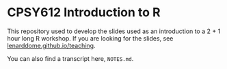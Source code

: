 # CPSY612 Introduction to R

This repository used to develop the slides used as an introduction to a 2 + 1 hour long R workshop.
If you are looking for the slides, see [lenarddome.github.io/teaching](https://lenarddome.github.io/dclin-stats).

You can also find a transcript here, `NOTES.md`.
